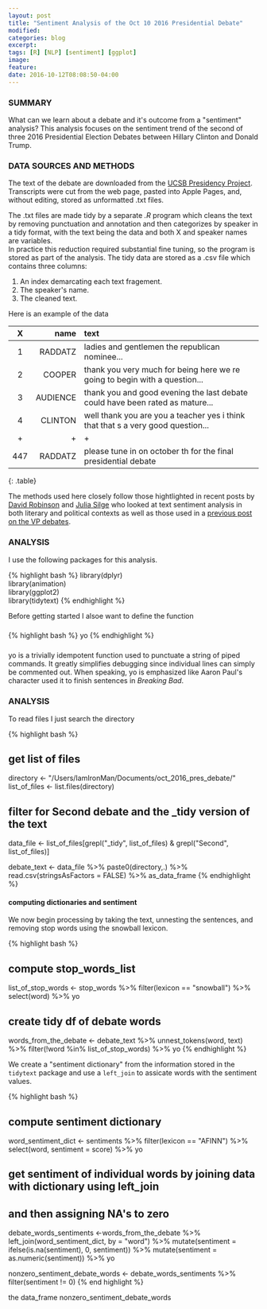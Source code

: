 ```yaml
---
layout: post
title: "Sentiment Analysis of the Oct 10 2016 Presidential Debate"
modified: 
categories: blog
excerpt:
tags: [R] [NLP] [sentiment] [ggplot]
image:
feature:
date: 2016-10-12T08:08:50-04:00
---
```


### SUMMARY   
What can we learn about a debate and it's outcome from a "sentiment" analysis? This analysis focuses on the sentiment trend of the second of three 2016 Presidential Election Debates between Hillary Clinton and Donald Trump. 

### DATA SOURCES AND METHODS   
The text of the debate are downloaded from the [UCSB Presidency Project](http://www.presidency.ucsb.edu/debates.php). Transcripts were cut from the web page, pasted into Apple Pages, and, without editing, stored as unformatted .txt files.   

The .txt files are made tidy by a separate _.R_ program which cleans the text by removing punctuation and annotation and then categorizes by speaker in a tidy format, with the text being the data and both X and speaker names are variables.  
In practice this reduction required substantial fine tuning, so the program is stored as part of the analysis. The tidy data are stored as a .csv file which contains three columns:    
1. An index demarcating each text fragement.  
2. The speaker's name.  
3. The cleaned text.  

Here is an example of the data

| X   | name       | text    |
|:---:|-----------:|:--------|
| 1   | RADDATZ    | ladies and gentlemen the republican nominee... |
| 2   | COOPER     | thank you very much for being here we re going to begin with a question... |
| 3   | AUDIENCE   | thank you and good evening the last debate could have been rated as mature... |
| 4   | CLINTON    | well thank you are you a teacher yes i think that that s a very good question... |
| +  |  + | + |
| 447   | RADDATZ  | please tune in on october th for the final presidential debate   |
{: .table}

          
The methods used here closely follow those hightlighted in recent posts by [David Robinson](http://varianceexplained.org/r/trump-tweets/) and [Julia Silge](http://juliasilge.com/blog/Life-Changing-Magic/) who looked at text sentiment analysis in both literary and political contexts as well as those used in a [previous post on the VP debates](http://rpubs.com/ww44ss/vp_debate).


### ANALYSIS       

I use the following packages for this analysis.

{% highlight bash %}
library(dplyr)  
library(animation)  
library(ggplot2)  
library(tidytext)
{% endhighlight %}

Before getting started I alsoe want to define the function  

###

{% highlight bash %}
yo
{% endhighlight %}

###

yo is a trivially idempotent function used to punctuate a string of piped commands. It greatly simplifies debugging since individual lines can simply be commented out. When speaking, yo is emphasized like Aaron Paul's character used it to finish sentences in _Breaking Bad_.   

### ANALYSIS
  
To read files I just search the directory

{% highlight bash %}

## get list of files 
directory <- "/Users/IamIronMan/Documents/oct_2016_pres_debate/"
list_of_files <- list.files(directory)

## filter for Second debate and the _tidy version of the text
data_file <- list_of_files[grepl("_tidy", list_of_files) & grepl("Second", list_of_files)]

debate_text <- data_file %>% paste0(directory,.) %>% 
    read.csv(stringsAsFactors = FALSE) %>% 
    as_data_frame
{% endhighlight %}

#### computing dictionaries and sentiment

We now begin processing by taking the text, unnesting the sentences, and removing stop words using the snowball lexicon.   



{% highlight bash %}

## compute stop_words_list
list_of_stop_words <- stop_words %>%
    filter(lexicon == "snowball") %>% 
    select(word) %>% 
    yo


## create tidy df of debate words
words_from_the_debate <- debate_text %>%
    unnest_tokens(word, text) %>%
    filter(!word %in% list_of_stop_words) %>% 
    yo
{% endhighlight %}


We create a "sentiment dictionary" from the information stored in the `tidytext` package and use a `left_join` to assicate words with the sentiment values.  

{% highlight bash %}

## compute sentiment dictionary
word_sentiment_dict <- sentiments %>%
    filter(lexicon == "AFINN") %>%
    select(word, sentiment = score) %>%
    yo

## get sentiment of individual words by joining data with dictionary using left_join
## and then assigning NA's to zero
debate_words_sentiments <-words_from_the_debate %>%
left_join(word_sentiment_dict, by = "word") %>%
mutate(sentiment = ifelse(is.na(sentiment), 0, sentiment)) %>%
mutate(sentiment = as.numeric(sentiment)) %>%
yo

nonzero_sentiment_debate_words <- debate_words_sentiments %>% filter(sentiment != 0)
{% end highlight %}

the data_frame nonzero_sentiment_debate_words



